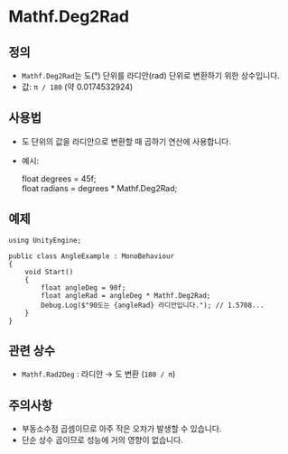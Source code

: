 # Mathf.Deg2Rad

## 정의
- `Mathf.Deg2Rad`는 도(°) 단위를 라디안(rad) 단위로 변환하기 위한 상수입니다.
- 값: `π / 180` (약 0.0174532924)

## 사용법
- 도 단위의 값을 라디안으로 변환할 때 곱하기 연산에 사용합니다.
- 예시:
    
    float degrees = 45f;  
    float radians = degrees * Mathf.Deg2Rad;

## 예제
    
    using UnityEngine;

    public class AngleExample : MonoBehaviour
    {
        void Start()
        {
            float angleDeg = 90f;
            float angleRad = angleDeg * Mathf.Deg2Rad;
            Debug.Log($"90도는 {angleRad} 라디안입니다."); // 1.5708...
        }
    }

## 관련 상수
- `Mathf.Rad2Deg` : 라디안 → 도 변환 (`180 / π`)

## 주의사항
- 부동소수점 곱셈이므로 아주 작은 오차가 발생할 수 있습니다.
- 단순 상수 곱이므로 성능에 거의 영향이 없습니다.
